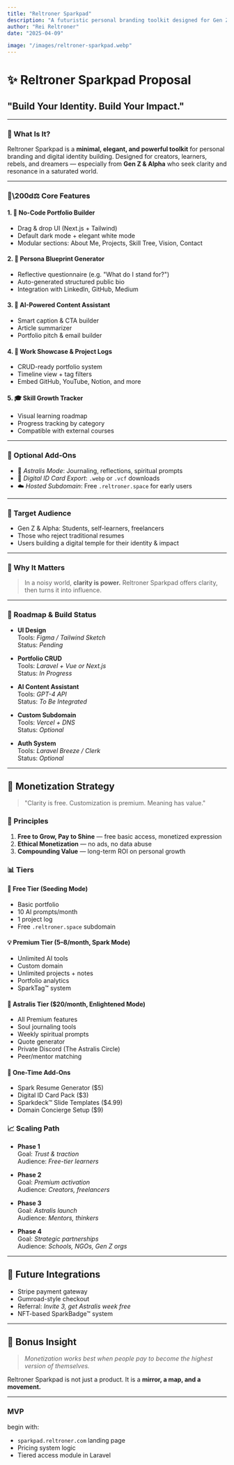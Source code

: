 ```yaml
---
title: "Reltroner Sparkpad"
description: "A futuristic personal branding toolkit designed for Gen Z & Alpha to build powerful digital identities through portfolio builders, AI content assistants, and growth trackers."
author: "Rei Reltroner"
date: "2025-04-09"

image: "/images/reltroner-sparkpad.webp"
---
```


# ✨ Reltroner Sparkpad Proposal

## "Build Your Identity. Build Your Impact."

---

### 🌟 What Is It?
Reltroner Sparkpad is a **minimal, elegant, and powerful toolkit** for personal branding and digital identity building.
Designed for creators, learners, rebels, and dreamers — especially from **Gen Z & Alpha** who seek clarity and resonance in a saturated world.

---

### 🧍️\200d⚖️ Core Features

#### 1. 🔧 No-Code Portfolio Builder
- Drag & drop UI (Next.js + Tailwind)
- Default dark mode + elegant white mode
- Modular sections: About Me, Projects, Skill Tree, Vision, Contact

#### 2. 🧠 Persona Blueprint Generator
- Reflective questionnaire (e.g. "What do I stand for?")
- Auto-generated structured public bio
- Integration with LinkedIn, GitHub, Medium

#### 3. 🤖 AI-Powered Content Assistant
- Smart caption & CTA builder
- Article summarizer
- Portfolio pitch & email builder

#### 4. 💼 Work Showcase & Project Logs
- CRUD-ready portfolio system
- Timeline view + tag filters
- Embed GitHub, YouTube, Notion, and more

#### 5. 🎓 Skill Growth Tracker
- Visual learning roadmap
- Progress tracking by category
- Compatible with external courses

---

### 🔐 Optional Add-Ons
- 🌌 *Astralis Mode*: Journaling, reflections, spiritual prompts
- 🪪 *Digital ID Card Export*: `.webp` or `.vcf` downloads
- ☁️ *Hosted Subdomain*: Free `.reltroner.space` for early users

---

### 🔬 Target Audience
- Gen Z & Alpha: Students, self-learners, freelancers
- Those who reject traditional resumes
- Users building a digital temple for their identity & impact

---

### 🌱 Why It Matters
> In a noisy world, **clarity is power.**
> Reltroner Sparkpad offers clarity, then turns it into influence.

---

### 🔮 Roadmap & Build Status

- **UI Design**  
  Tools: *Figma / Tailwind Sketch*  
  Status: *Pending*

- **Portfolio CRUD**  
  Tools: *Laravel + Vue or Next.js*  
  Status: *In Progress*

- **AI Content Assistant**  
  Tools: *GPT-4 API*  
  Status: *To Be Integrated*

- **Custom Subdomain**  
  Tools: *Vercel + DNS*  
  Status: *Optional*

- **Auth System**  
  Tools: *Laravel Breeze / Clerk*  
  Status: *Optional*

---

## 💸 Monetization Strategy
> "Clarity is free. Customization is premium. Meaning has value."

### 🌟 Principles
1. **Free to Grow, Pay to Shine** — free basic access, monetized expression
2. **Ethical Monetization** — no ads, no data abuse
3. **Compounding Value** — long-term ROI on personal growth

### 📊 Tiers

#### 🌱 Free Tier (Seeding Mode)
- Basic portfolio
- 10 AI prompts/month
- 1 project log
- Free `.reltroner.space` subdomain

#### 💡 Premium Tier ($5–$8/month, Spark Mode)
- Unlimited AI tools
- Custom domain
- Unlimited projects + notes
- Portfolio analytics
- SparkTag™ system

#### 🌌 Astralis Tier ($20/month, Enlightened Mode)
- All Premium features
- Soul journaling tools
- Weekly spiritual prompts
- Quote generator
- Private Discord (The Astralis Circle)
- Peer/mentor matching

#### 🧢 One-Time Add-Ons
- Spark Resume Generator ($5)
- Digital ID Card Pack ($3)
- Sparkdeck™ Slide Templates ($4.99)
- Domain Concierge Setup ($9)

### 📈 Scaling Path

 - **Phase 1**  
  Goal: *Trust & traction*  
  Audience: *Free-tier learners*

- **Phase 2**  
  Goal: *Premium activation*  
  Audience: *Creators, freelancers*

- **Phase 3**  
  Goal: *Astralis launch*  
  Audience: *Mentors, thinkers*

- **Phase 4**  
  Goal: *Strategic partnerships*  
  Audience: *Schools, NGOs, Gen Z orgs*

---

## 🔗 Future Integrations
- Stripe payment gateway
- Gumroad-style checkout
- Referral: *Invite 3, get Astralis week free*
- NFT-based SparkBadge™ system

---

## 🧠 Bonus Insight
> *Monetization works best when people pay to become the highest version of themselves.*

Reltroner Sparkpad is not just a product. It is a **mirror, a map, and a movement.**

---

### MVP
begin with:
- `sparkpad.reltroner.com` landing page
- Pricing system logic
- Tiered access module in Laravel
